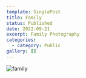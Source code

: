 ```yaml
---
template: SinglePost
title: Family
status: Published
date: 2022-09-21
excerpt: Family Photography
categories:
  - category: Public
gallery: []
---
```

![family](https://ucarecdn.com/bfb03ecc-42a9-46ca-8ea2-2856b0daf369/ "family")